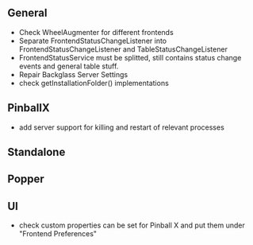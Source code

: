 ## General

- Check WheelAugmenter for different frontends
- Separate FrontendStatusChangeListener into FrontendStatusChangeListener and TableStatusChangeListener
- FrontendStatusService must be splitted, still contains status change events and general table stuff.
- Repair Backglass Server Settings
- check getInstallationFolder() implementations

## PinballX

- add server support for killing and restart of relevant processes

## Standalone

## Popper

## UI

- check custom properties can be set for Pinball X and put them under "Frontend Preferences"